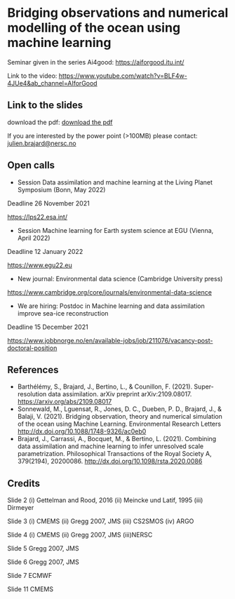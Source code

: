 # Bridging observations and numerical modelling of the ocean using machine learning

Seminar given in the series Ai4good: https://aiforgood.itu.int/

Link to the video: https://www.youtube.com/watch?v=BLF4w-4JUe4&ab_channel=AIforGood

## Link to the slides
download the pdf: [download the pdf](ml_ocean_brajard_compressed.pdf)

If you are interested by the power point (>100MB) please contact: julien.brajard@nersc.no

## Open calls
- Session Data assimilation and machine learning at the Living Planet Symposium (Bonn, May 2022)

Deadline 26 November 2021

https://lps22.esa.int/

- Session Machine learning for Earth system science at EGU (Vienna, April 2022)

Deadline 12 January 2022

https://www.egu22.eu

- New journal: Environmental data science (Cambridge University press)

https://www.cambridge.org/core/journals/environmental-data-science

- We are hiring: Postdoc in Machine learning and data assimilation improve sea-ice reconstruction

Deadline 15 December 2021

https://www.jobbnorge.no/en/available-jobs/job/211076/vacancy-post-doctoral-position


## References
- Barthélémy, S., Brajard, J., Bertino, L., & Counillon, F. (2021). Super-resolution data assimilation. arXiv preprint arXiv:2109.08017.
https://arxiv.org/abs/2109.08017
- Sonnewald, M., Lguensat, R., Jones, D. C., Dueben, P. D., Brajard, J., & Balaji, V. (2021). Bridging observation, theory and numerical simulation of the ocean using Machine Learning. Environmental Research Letters
http://dx.doi.org/10.1088/1748-9326/ac0eb0
- Brajard, J., Carrassi, A., Bocquet, M., & Bertino, L. (2021). Combining data assimilation and machine learning to infer unresolved scale parametrization. Philosophical Transactions of the Royal Society A, 379(2194), 20200086.
http://dx.doi.org/10.1098/rsta.2020.0086


## Credits
Slide 2 (i) Gettelman and Rood, 2016 (ii) Meincke und Latif, 1995 (iii) Dirmeyer

Slide 3 (i) CMEMS (ii) Gregg 2007, JMS (iii) CS2SMOS (iv) ARGO 

Slide 4 (i) CMEMS (ii) Gregg 2007, JMS (iii)NERSC

Slide 5 Gregg 2007, JMS

Slide 6 Gregg 2007, JMS

Slide 7 ECMWF

Slide 11 CMEMS
